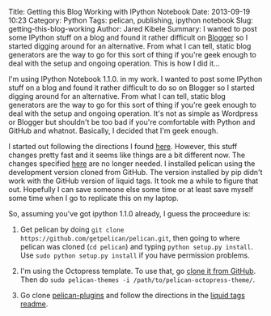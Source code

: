 Title: Getting this Blog Working with IPython Notebook
Date: 2013-09-19 10:23
Category: Python
Tags: pelican, publishing, ipython notebook
Slug: getting-this-blog-working
Author: Jared Kibele
Summary: I wanted to post some IPython stuff on a blog and found it rather difficult on [Blogger](http://datafight.blogspot.com) so I started digging around for an alternative. From what I can tell, static blog generators are the way to go for this sort of thing if you're geek enough to deal with the setup and ongoing operation. This is how I did it...

I'm using IPython Notebook 1.1.0. in my work. I wanted to post some IPython stuff on a blog and found it rather difficult to do so on Blogger so I started digging around for an alternative. From what I can tell, static blog generators are the way to go for this sort of thing if you're geek enough to deal with the setup and ongoing operation. It's not as simple as Wordpress or Blogger but shouldn't be too bad if you're comfortable with Python and GitHub and whatnot. Basically, I decided that I'm geek enough.

I started out following the directions I found [here](http://themodernscientist.com/posts/2013/2013-06-02-my_octopelican_python_blog/). However, this stuff changes pretty fast and it seems like things are a bit different now. The changes specified [here](https://github.com/modernscientist/modernscientist.github.com/blob/master/notes/importing_ipython_notebooks_in_a_pelican_blog.md) are no longer needed. I installed pelican using the development version cloned from GitHub. The version installed by pip didn't work with the GitHub version of liquid tags. It took me a while to figure that out. Hopefully I can save someone else some time or at least save myself some time when I go to replicate this on my laptop.

So, assuming you've got ipython 1.1.0 already, I guess the proceedure is:

1. Get pelican by doing `git clone https://github.com/getpelican/pelican.git`, then going to where pelican was cloned (`cd pelican`) and typing `python setup.py install`. Use `sudo python setup.py install` if you have permission problems.

2. I'm using the Octopress template. To use that, go [clone it from GitHub](https://github.com/duilio/pelican-octopress-theme). Then do `sudo pelican-themes -i /path/to/pelican-octopress-theme/`.

3. Go clone [pelican-plugins](https://github.com/getpelican/pelican-plugins) and follow the directions in the [liquid tags readme](https://github.com/getpelican/pelican-plugins/tree/master/liquid_tags).
